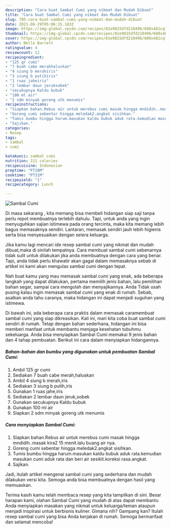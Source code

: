 ```yaml
---
description: "Cara buat Sambal Cumi yang nikmat dan Mudah Dibuat"
title: "Cara buat Sambal Cumi yang nikmat dan Mudah Dibuat"
slug: 705-cara-buat-sambal-cumi-yang-nikmat-dan-mudah-dibuat
date: 2021-06-29T05:06:15.183Z
image: https://img-global.cpcdn.com/recipes/81e9815dfd210496/680x482cq70/sambal-cumi-foto-resep-utama.jpg
thumbnail: https://img-global.cpcdn.com/recipes/81e9815dfd210496/680x482cq70/sambal-cumi-foto-resep-utama.jpg
cover: https://img-global.cpcdn.com/recipes/81e9815dfd210496/680x482cq70/sambal-cumi-foto-resep-utama.jpg
author: Nelle Barrett
ratingvalue: 4
reviewcount: 12
recipeingredient:
- "125 gr cumi"
- "7 buah cabe merahhaluskan"
- "4 siung b merahiris"
- "3 siung b putihiris"
- "1 ruas jaheiris"
- "2 lembar daun jeruksobek"
- "secukupnya Kaldu bubuk"
- "100 ml air"
- "2 sdm minyak goreng utk menumis"
recipeinstructions:
- "Siapkan bahan.Rebus air untuk merebus cumi masak hingga mndidih..masak kira2 15 menit.lalu buang air nya."
- "Goreng cumi sebentar hingga meledak2.angkat sisihkan."
- "Tumis bumbu hingga harum.masukan kaldu bubuk aduk rata.kemudian masukan cumi aduk rata dan beri air sesikit.koreksi rasa.angkat."
- "Sajikan."
categories:
- Resep
tags:
- sambal
- cumi

katakunci: sambal cumi 
nutrition: 211 calories
recipecuisine: Indonesian
preptime: "PT28M"
cooktime: "PT31M"
recipeyield: "1"
recipecategory: Lunch

---
```



![Sambal Cumi](https://img-global.cpcdn.com/recipes/81e9815dfd210496/680x482cq70/sambal-cumi-foto-resep-utama.jpg)

Di masa  sekarang , kita memang bisa membeli hidangan siap saji tanpa perlu repot membuatnya terlebih dahulu. Tapi, untuk anda yang ingin menyuguhkan sajian istimewa pada orang tercinta, maka kita memang lebih bagus memasaknya sendiri. Lantaran, memasak sendiri jauh lebih higienis serta bisa menyesuaikan dengan selera keluarga.

Jika kamu lagi mencari ide resep sambal cumi yang nikmat dan mudah dibuat,maka di sinilah tempatnya. Cara membuat sambal cumi  sebenarnya tidak sulit untuk dilakukan jika anda membuatnya dengan cara yang benar. Tapi, anda tidak perlu khawatir akan gagal dalam memasaknya 
sebab di artikel ini kami akan mengulas sambal cumi dengan tepat.  



Nah buat kamu yang mau memasak sambal cumi yang enak, ada beberapa langkah yang dapat dilakukan, pertama memilih jenis bahan, lalu pemilihan bahan segar, sampai cara mengolah dan menyajikannya. Anda Tidak usah pusing kalau ingin memasak sambal cumi yang enak di rumah. Sebab, asalkan anda  tahu caranya, maka hidangan ini dapat menjadi suguhan yang istimewa.

Di bawah ini, ada beberapa cara praktis  dalam memasak caramembuat sambal cumi yang siap dikreasikan. Kali ini, mari kita coba buat sambal cumi sendiri di rumah. Tetap dengan bahan sederhana, hidangan ini bisa memberi manfaat untuk membantu menjaga kesehatan tubuhmu sekeluarga. Anda bisa menyiapkan Sambal Cumi memakai 9 jenis bahan dan 4 tahap pembuatan. Berikut ini cara dalam menyiapkan hidangannya.

<!--inarticleads1-->

##### Bahan-bahan dan bumbu yang digunakan untuk pembuatan Sambal Cumi:

1. Ambil 125 gr cumi
1. Sediakan 7 buah cabe merah,haluskan
1. Ambil 4 siung b merah,iris
1. Sediakan 3 siung b putih,iris
1. Gunakan 1 ruas jahe,iris
1. Sediakan 2 lembar daun jeruk,sobek
1. Gunakan secukupnya Kaldu bubuk
1. Gunakan 100 ml air
1. Siapkan 2 sdm minyak goreng utk menumis




<!--inarticleads2-->

##### Cara menyiapkan Sambal Cumi:

1. Siapkan bahan.Rebus air untuk merebus cumi masak hingga mndidih..masak kira2 15 menit.lalu buang air nya.
1. Goreng cumi sebentar hingga meledak2.angkat sisihkan.
1. Tumis bumbu hingga harum.masukan kaldu bubuk aduk rata.kemudian masukan cumi aduk rata dan beri air sesikit.koreksi rasa.angkat.
1. Sajikan.




Jadi, itulah artikel mengenai  sambal cumi  yang sederhana dan mudah dilakukan versi kita. Semoga anda bisa membuatnya dengan hasil yang memuaskan. 

Terima kasih kamu telah membaca resep yang kita tampilkan di sini. Besar harapan kami, olahan  Sambal Cumi yang mudah di atas dapat membantu Anda menyiapkan masakan yang nikmat untuk keluarga/teman ataupun menjadi inspirasi untuk berbisnis kuliner. Gimana nih? Gampang kan? Itulah resep sambal cumi yang bisa Anda kerjakan di rumah. Semoga bermanfaat dan selamat mencoba!

